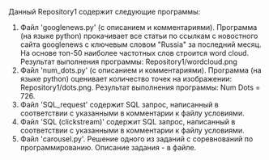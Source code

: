 Данный Repository1 содержит следующие программы:
1. Файл 'googlenews.py' (с описанием и комментариями). Программа (на языке python) прокачивает все статьи по ссылкам с новостного сайта googlenews с ключевым словом "Russia" за последний месяц. На основе топ-50 наиболее частотных слов строится word cloud. Результат выполнения программы: Repository1/wordcloud.png
2. Файл 'num_dots.py' (с описанием и комментариями). Программа (на языке python) оценивает количество точек на изображении: Repository1/dots.png. Результат выполнения программы: Num Dots = 726.
3. Файл 'SQL_request' содержит SQL запрос, написанный в соответствии с указанными в комментарии к файлу условиями.
4. Файл 'SQL (clickstream)' содержит SQL запрос, написанный в соответствии с указанными в комментарии к файлу условиями.
5. Файл 'carousel.py'. Решение одного из заданий с соревнований по программированию. Описание задания - в файле.  
